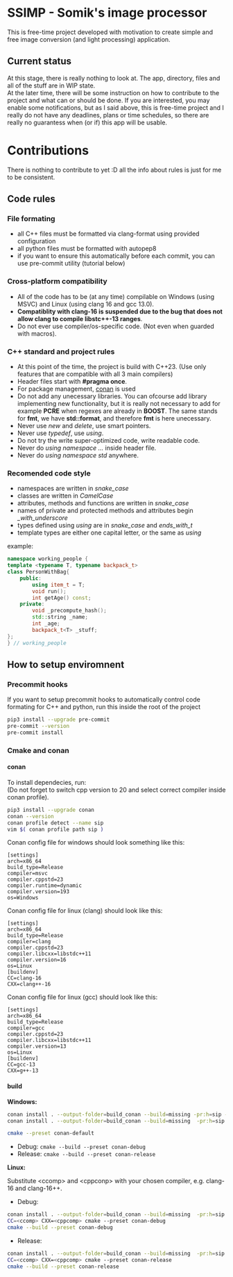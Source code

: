 # SSIMP - Somik's image processor
This is free-time project developed with motivation to create simple and free image conversion (and light processing) application.

## Current status
At this stage, there is really nothing to look at. The app, directory, files and all of the stuff are in WIP state.\
At the later time, there will be some instruction on how to contribute to the project and what can or should be done. If you are interested, you may enable some notifications, but as I said above, this is free-time project and I really do not have any deadlines, plans or time schedules, so there are really no guarantess when (or if) this app will be usable.

# Contributions
There is nothing to contribute to yet :D all the info about rules is just for me to be consistent.

## Code rules
### File formating
* all C++ files must be formatted via clang-format using provided configuration
* all python files must be formatted with autopep8
* if you want to ensure this automatically before each commit, you can use pre-commit utility (tutorial below)

### Cross-platform compatibility
* All of the code has to be (at any time) compilable on Windows (using MSVC) and Linux (using clang 16 and gcc 13.0).
* **Compatiblity with clang-16 is suspended due to the bug that does not allow clang to compile libstc++-13 ranges**.
* Do not ever use compiler/os-specific code. (Not even when guarded with macros).

### C++ standard and project rules
* At this point of the time, the project is build with C++23. (Use only features that are compatible with all 3 main compilers)
* Header files start with **#pragma once**.
* For package management, [conan](https://conan.io)  is used
* Do not add any unecessary libraries. You can ofcourse add library implementing new functionality, but it is really not necessary to add for example **PCRE** when regexes are already in **BOOST**. The same stands for **fmt**, we have **std::format**, and therefore **fmt** is here unecessary.
* Never use *new* and *delete*, use smart pointers.
* Never use *typedef*, use *using*.
* Do not try the write super-optimized code, write readable code.
* Never do *using namespace ...* inside header file.
* Never do *using namespace std* anywhere.

### Recomended code style
* namespaces are written in *snake_case*
* classes are written in *CamelCase*
* attributes, methods and functions are written in *snake_case*
* names of private and protected methods and attributes begin *_with_underscore*
* types defined using *using* are in *snake_case* and *ends_with_t*
* template types are either one capital letter, or the same as *using*

example:
``` cpp
namespace working_people {
template <typename T, typename backpack_t>
class PersonWithBag{
    public:
        using item_t = T;
        void run();
        int getAge() const;
    private:
        void _precompute_hash();
        std::string _name;
        int _age;
        backpack_t<T> _stuff;
};
} // working_people
```


## How to setup enviromnent
### Precommit hooks
If you want to setup precommit hooks to automatically control code formating for C++ and python, run this inside the root of the project
``` bash
pip3 install --upgrade pre-commit
pre-commit --version
pre-commit install
```

### Cmake and conan
#### conan
To install dependecies, run:\
(Do not forget to switch cpp version to 20 and select correct compiler inside conan profile).
``` bash
pip3 install --upgrade conan
conan --version
conan profile detect --name sip
vim $( conan profile path sip )
```
Conan config file for windows should look something like this:
```
[settings]
arch=x86_64
build_type=Release
compiler=msvc
compiler.cppstd=23
compiler.runtime=dynamic
compiler.version=193
os=Windows
```

Conan config file for linux (clang) should look like this:
```
[settings]
arch=x86_64
build_type=Release
compiler=clang
compiler.cppstd=23
compiler.libcxx=libstdc++11
compiler.version=16
os=Linux
[buildenv]
CC=clang-16
CXX=clang++-16
```

Conan config file for linux (gcc) should look like this:
```
[settings]
arch=x86_64
build_type=Release
compiler=gcc
compiler.cppstd=23
compiler.libcxx=libstdc++11
compiler.version=13
os=Linux
[buildenv]
CC=gcc-13
CXX=g++-13
```

#### build
**Windows:**

``` bash
conan install . --output-folder=build_conan --build=missing -pr:h=sip -pr:b=sip
conan install . --output-folder=build_conan --build=missing  -pr:h=sip -pr:b=sip -s build_type=Debug

cmake --preset conan-default
```

* Debug: `cmake --build --preset conan-debug`
* Release: `cmake --build --preset conan-release`

**Linux:**

Substitute \<ccomp\> and \<cppconp\> with your chosen compiler, e.g. clang-16 and clang-16++.

* Debug:
``` bash
conan install . --output-folder=build_conan --build=missing  -pr:h=sip -pr:b=sip -s build_type=Debug
CC=<ccomp> CXX=<cppcomp> cmake --preset conan-debug
cmake --build --preset conan-debug
```

* Release:
``` bash
conan install . --output-folder=build_conan --build=missing  -pr:h=sip -pr:b=sip
CC=<ccomp> CXX=<cppcomp> cmake --preset conan-release
cmake --build --preset conan-release
```
